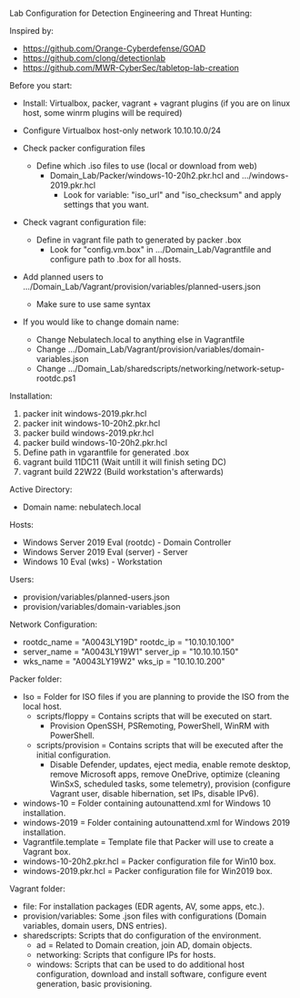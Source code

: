 Lab Configuration for Detection Engineering and Threat Hunting:

Inspired by:

- https://github.com/Orange-Cyberdefense/GOAD
- https://github.com/clong/detectionlab
- https://github.com/MWR-CyberSec/tabletop-lab-creation

Before you start:
- Install: Virtualbox, packer, vagrant + vagrant plugins (if you are on linux host, some winrm plugins will be required)

- Configure Virtualbox host-only network 10.10.10.0/24 

- Check packer configuration files
 	- Define which .iso files to use (local or download from web)
 		- Domain_Lab/Packer/windows-10-20h2.pkr.hcl and .../windows-2019.pkr.hcl
 			- Look for variable: "iso_url" and "iso_checksum" and apply settings that you want.
 		
- Check vagrant configuration file:
 	- Define in vagrant file path to generated by packer .box 
 		- Look for "config.vm.box" in .../Domain_Lab/Vagrantfile and configure path to .box for all hosts.

- Add planned users to .../Domain_Lab/Vagrant/provision/variables/planned-users.json
	- Make sure to use same syntax
	
- If you would like to change domain name:
	- Change Nebulatech.local to anything else in Vagrantfile
	- Change .../Domain_Lab/Vagrant/provision/variables/domain-variables.json
	- Change .../Domain_Lab/sharedscripts/networking/network-setup-rootdc.ps1

Installation:

1. packer init windows-2019.pkr.hcl
2. packer init windows-10-20h2.pkr.hcl
3. packer build windows-2019.pkr.hcl
4. packer build windows-10-20h2.pkr.hcl
5. Define path in vgarantfile for generated .box
6. vagrant build 11DC11 (Wait untill it will finish seting DC)
7. vagrant build 22W22 (Build workstation's afterwards)

Active Directory:
- Domain name: nebulatech.local

Hosts:
- Windows Server 2019 Eval (rootdc) - Domain Controller
- Windows Server 2019 Eval (server) - Server
- Windows 10 Eval (wks) - Workstation

Users:
- provision/variables/planned-users.json
- provision/variables/domain-variables.json

Network Configuration: 
- rootdc_name = "A0043LY19D" rootdc_ip = "10.10.10.100"
- server_name = "A0043LY19W1" server_ip = "10.10.10.150" 
- wks_name = "A0043LY19W2" wks_ip = "10.10.10.200"

Packer folder:
- Iso = Folder for ISO files if you are planning to provide the ISO from the local host.
	- scripts/floppy = Contains scripts that will be executed on start.
		- Provision OpenSSH, PSRemoting, PowerShell, WinRM with PowerShell.
	- scripts/provision = Contains scripts that will be executed after the initial configuration.
		- Disable Defender, updates, eject media, enable remote desktop, remove Microsoft apps, remove OneDrive, optimize (cleaning WinSxS, scheduled tasks, some telemetry), provision (configure Vagrant user, disable hibernation, set IPs, disable IPv6).
- windows-10 = Folder containing autounattend.xml for Windows 10 installation.
- windows-2019 = Folder containing autounattend.xml for Windows 2019 installation.
- Vagrantfile.template = Template file that Packer will use to create a Vagrant box.
- windows-10-20h2.pkr.hcl = Packer configuration file for Win10 box.
- windows-2019.pkr.hcl = Packer configuration file for Win2019 box.

Vagrant folder:
- file: For installation packages (EDR agents, AV, some apps, etc.).
- provision/variables: Some .json files with configurations (Domain variables, domain users, DNS entries).
- sharedscripts: Scripts that do configuration of the environment.
	- ad = Related to Domain creation, join AD, domain objects.
	- networking: Scripts that configure IPs for hosts.
	- windows: Scripts that can be used to do additional host configuration, download and install software, configure event generation, basic provisioning.
